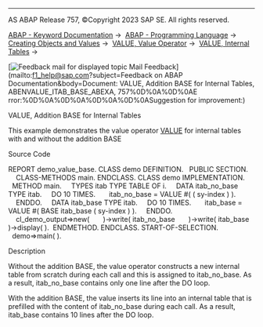   

* * *

AS ABAP Release 757, ©Copyright 2023 SAP SE. All rights reserved.

[ABAP - Keyword Documentation](https://help.sap.com/doc/abapdocu_757_index_htm/7.57/en-US/abenabap.htm) →  [ABAP - Programming Language](https://help.sap.com/doc/abapdocu_757_index_htm/7.57/en-US/abenabap_reference.htm) →  [Creating Objects and Values](https://help.sap.com/doc/abapdocu_757_index_htm/7.57/en-US/abencreate_objects.htm) →  [VALUE, Value Operator](https://help.sap.com/doc/abapdocu_757_index_htm/7.57/en-US/abenconstructor_expression_value.htm) →  [VALUE, Internal Tables](https://help.sap.com/doc/abapdocu_757_index_htm/7.57/en-US/abenvalue_constructor_params_itab.htm) → 

 [![](Mail.gif?object=Mail.gif&sap-language=EN "Feedback mail for displayed topic") Mail Feedback](mailto:f1_help@sap.com?subject=Feedback on ABAP Documentation&body=Document: VALUE, Addition BASE for Internal Tables, ABENVALUE_ITAB_BASE_ABEXA, 757%0D%0A%0D%0AE
rror:%0D%0A%0D%0A%0D%0A%0D%0ASuggestion for improvement:)

VALUE, Addition BASE for Internal Tables

This example demonstrates the value operator [VALUE](https://help.sap.com/doc/abapdocu_757_index_htm/7.57/en-US/abenvalue_constructor_params_itab.htm) for internal tables with and without the addition BASE

Source Code   

REPORT demo\_value\_base.
CLASS demo DEFINITION.
  PUBLIC SECTION.
    CLASS-METHODS main.
ENDCLASS.
CLASS demo IMPLEMENTATION.
  METHOD main.
    TYPES itab TYPE TABLE OF i.
    DATA itab\_no\_base TYPE itab.
    DO 10 TIMES.
      itab\_no\_base = VALUE #( ( sy-index ) ).
    ENDDO.
    DATA itab\_base TYPE itab.
    DO 10 TIMES.
      itab\_base = VALUE #( BASE itab\_base ( sy-index ) ).
    ENDDO.
    cl\_demo\_output=>new(
      )->write( itab\_no\_base
      )->write( itab\_base )->display( ).  ENDMETHOD.
ENDCLASS.
START-OF-SELECTION.
  demo=>main( ).

Description   

Without the addition BASE, the value operator constructs a new internal table from scratch during each call and this is assigned to itab\_no\_base. As a result, itab\_no\_base contains only one line after the DO loop.

With the addition BASE, the value inserts its line into an internal table that is prefilled with the content of itab\_no\_base during each call. As a result, itab\_base contains 10 lines after the DO loop.
